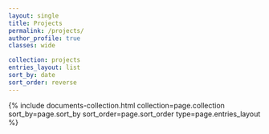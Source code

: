 ```yaml
---
layout: single
title: Projects
permalink: /projects/
author_profile: true
classes: wide

collection: projects
entries_layout: list
sort_by: date
sort_order: reverse
---
```


<div>
  {% include documents-collection.html collection=page.collection sort_by=page.sort_by sort_order=page.sort_order type=page.entries_layout %}
</div>

